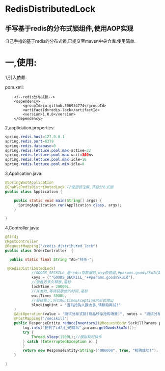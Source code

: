 # RedisDistributedLock
## 手写基于redis的分布式锁组件,使用AOP实现</br>
自己手撸的基于redis的分布式锁,已提交至maven中央仓库.使用简单.

# 一,使用:
1,引入依赖:

pom.xml:

        <!--redis分布式锁-->
        <dependency>
            <groupId>io.github.506954774</groupId>
            <artifactId>redis-lock</artifactId>
            <version>1.0.0</version>
        </dependency>
2,application.properties:
```Java
spring.redis.host=127.0.0.1
spring.redis.port=6379
spring.redis.database=0
spring.redis.lettuce.pool.max-active=32
spring.redis.lettuce.pool.max-wait=300ms
spring.redis.lettuce.pool.max-idle=16
spring.redis.lettuce.pool.min-idle=8
```

3,Application.java:
```Java
@SpringBootApplication
@EnableRedisDistributedLock //使用该注解,开启分布式锁
public class Application {

    public static void main(String[] args) {
      SpringApplication.run(Application.class, args);
    }

}
```

4,Controller.java:
```Java
@Slf4j
@RestController
@RequestMapping("/redis_distributed_lock")
public class OrderController  {

  public static final String TAG="秒杀-";

 @RedisDistributedLock(
            //GOODS_SECKILL_是redis存数据时,key的前缀,#params.goodsSkuId类似mybatis里,获取实际值,例如商品id
            keys = {"'GOODS_SECKILL_'+#params.goodsSkuId"},
            //锁最迟多久释放,毫秒
            lockTime = 20000L,
            //并发时,等待获取锁的时间,毫秒
            waitTime= 3000L,
            //报错提示,将以RuntimeException的形式抛出
            blockingHint = "当前抢购人数太多,请稍后再试!"
    )
    @ApiOperation(value = "测试分布式锁(商品秒杀抢购场景)", notes = "测试分布式锁(商品秒杀抢购场景)")
    @PostMapping("/secskill")
    public ResponseEntity reduceInventory2(@RequestBody SeckillParams params) {
        log.info("抢到了id为{}的商品",params.getGoodsSkuId());
        try {
            Thread.sleep(1500L);//模拟耗时操作
        } catch (InterruptedException e) {
        }
        return new ResponseEntity<String>("000000", true, "抢购成功!");
    }

}
```



